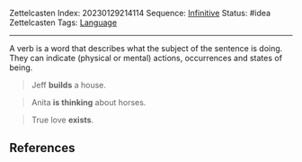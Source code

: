 Zettelcasten Index: 20230129214114
Sequence: [Infinitive](Infinitive.md)
Status: #idea
Zettelcasten Tags: [Language](Language.md)

---

A verb is a word that describes what the subject of the sentence is doing. They can indicate (physical or mental) actions, occurrences and states of being.

 > 
 > Jeff **builds** a house.

 > 
 > Anita **is thinking** about horses.

 > 
 > True love **exists**.

## References

